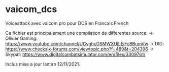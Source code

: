 # vaicom_dcs
Voiceattack avec vaicom pro pour DCS en Francais French

Ce fichier est principalement une compilation de differentes source:
-> Olivier Gaming: https://www.youtube.com/channel/UCvghcDSMWXUjLEjFcBBumVw
-> DID: https://www.checksix-forums.com/viewtopic.php?f=489&t=204396
-> Skypat: https://www.digitalcombatsimulator.com/en/files/3309761/

Inclus mise a jour lantirn 12/11/2021.
